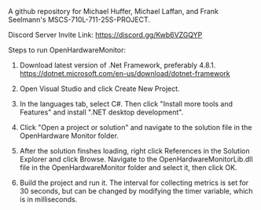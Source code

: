 A github repository for Michael Huffer, Michael Laffan, and Frank Seelmann's MSCS-710L-711-25S-PROJECT.

Discord Server Invite Link:
https://discord.gg/Kwb6VZGQYP


Steps to run OpenHardwareMonitor:

1. Download latest version of .Net Framework, preferably 4.8.1.
https://dotnet.microsoft.com/en-us/download/dotnet-framework

2. Open Visual Studio and click Create New Project.

3. In the languages tab, select C#. Then click "Install more tools and Features" and install ".NET desktop development".

4. Click "Open a project or solution" and navigate to the solution file in the OpenHardware Monitor folder.

5. After the solution finshes loading, right click References in the Solution Explorer and click Browse. Navigate to the OpenHardwareMonitorLib.dll file in the OpenHardwareMonitor folder and select it, then click OK.

6. Build the project and run it. The interval for collecting metrics is set for 30 seconds, but can be changed by modifying the timer variable, which is in milliseconds.
